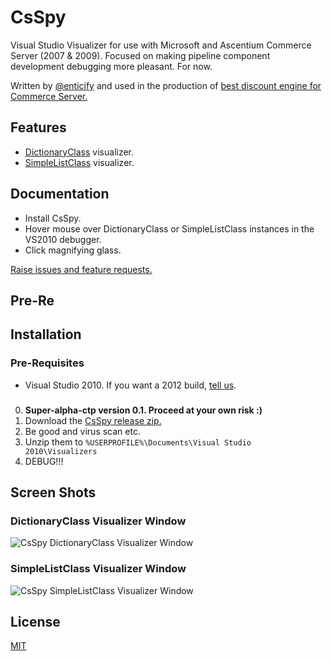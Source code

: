 # CsSpy

Visual Studio Visualizer for use with Microsoft and Ascentium Commerce Server (2007 & 2009).  Focused on making pipeline component development debugging more pleasant.  For now.

Written by [@enticify](http://twitter.com/enticify) and used in the production of [best discount engine for Commerce Server.](http://www.enticify.com/)

## Features

* [DictionaryClass](http://msdn.microsoft.com/en-us/library/bb509189) visualizer.
* [SimpleListClass](http://msdn.microsoft.com/en-us/library/microsoft.commerceserver.runtime.simplelistclass.aspx) visualizer.

## Documentation

* Install CsSpy.
* Hover mouse over DictionaryClass or SimpleListClass instances in the VS2010 debugger.
* Click magnifying glass.

[Raise issues and feature requests.](https://github.com/enticify/CsSpy/issues)

## Pre-Re
## Installation

### Pre-Requisites

* Visual Studio 2010.  If you want a 2012 build, [tell us](https://github.com/enticify/CsSpy/issues/2).

### 
0. **Super-alpha-ctp version 0.1.  Proceed at your own risk :)**
1. Download the [CsSpy release zip.](https://dl.dropbox.com/s/yzljnhnhe1i3ohl/Enticify-0.1.zip?dl=1)
2. Be good and virus scan etc.
2. Unzip them to `%USERPROFILE%\Documents\Visual Studio 2010\Visualizers`
3. DEBUG!!!

## Screen Shots

### DictionaryClass Visualizer Window

![CsSpy DictionaryClass Visualizer Window](https://raw.github.com/enticify/CsSpy/master/assets/csspy-dictionary.png)

### SimpleListClass Visualizer Window
![CsSpy SimpleListClass Visualizer Window](https://raw.github.com/enticify/CsSpy/master/assets/csspy-simplelist.png)


## License

[MIT](https://github.com/enticify/CsSpy/blob/master/LICENSE.md)
